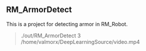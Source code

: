 ## RM_ArmorDetect
This is a project for detecting armor in RM_Robot.

> ./out/RM_ArmorDetect 3 /home/valmorx/DeepLearningSource/video.mp4